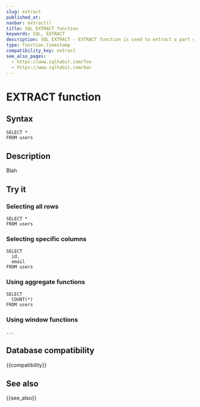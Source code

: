 ```yaml
---
slug: extract
published_at:
navbar: extract()
title: SQL EXTRACT function
keywords: SQL, EXTRACT
description: SQL EXTRACT - EXTRACT function is used to extract a part of date (year, month, day, etc) from a timestamp.
type: function.timestamp
compatibility_key: extract
see_also_pages:
  - https://www.sqlhabit.com/foo
  - https://www.sqlhabit.com/bar
---
```


# EXTRACT function

## Syntax

~~~mysql
SELECT *
FROM users
~~~

## Description

Blah

## Try it

### Selecting all rows

~~~mysql
SELECT *
FROM users
~~~

### Selecting specific columns

~~~pgsql
SELECT
  id,
  email
FROM users
~~~

### Using aggregate functions

~~~pgsql
SELECT
  COUNT(*)
FROM users
~~~

### Using window functions

~~~pgsql
...
~~~

## Database compatibility

{{compatibility}}

## See also

{{see_also}}

